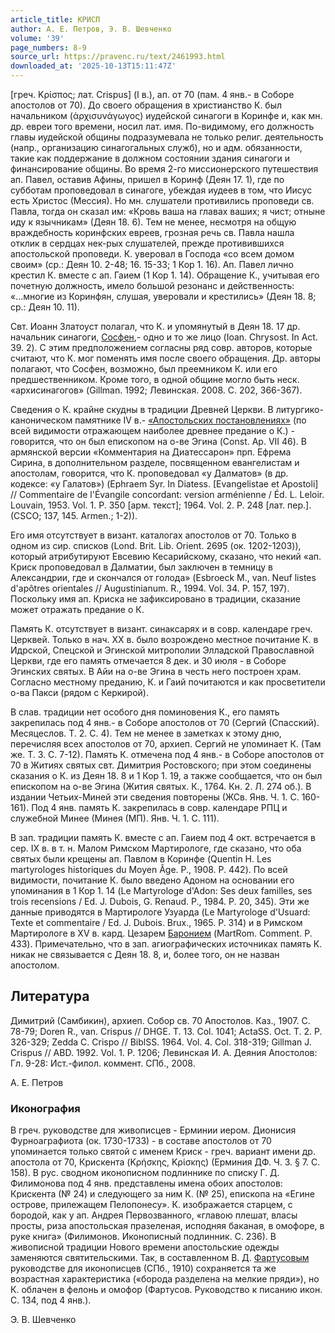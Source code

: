 ```yaml
---
article_title: КРИСП
author: А. Е. Петров, Э. В. Шевченко
volume: '39'
page_numbers: 8-9
source_url: https://pravenc.ru/text/2461993.html
downloaded_at: '2025-10-13T15:11:47Z'
---
```


[греч. Κρίσπος; лат. Crispus] (I в.), ап. от 70 (пам. 4 янв.- в Соборе апостолов от 70). До своего обращения в христианство К. был начальником (ἀρχισυνάγωγος) иудейской синагоги в Коринфе и, как мн. др. евреи того времени, носил лат. имя. По-видимому, его должность главы иудейской общины подразумевала не только религ. деятельность (напр., организацию синагогальных служб), но и адм. обязанности, такие как поддержание в должном состоянии здания синагоги и финансирование общины. Во время 2-го миссионерского путешествия ап. Павел, оставив Афины, пришел в Коринф (Деян 17. 1), где по субботам проповедовал в синагоге, убеждая иудеев в том, что Иисус есть Христос (Мессия). Но мн. слушатели противились проповеди св. Павла, тогда он сказал им: «Кровь ваша на главах ваших; я чист; отныне иду к язычникам» (Деян 18. 6). Тем не менее, несмотря на общую враждебность коринфских евреев, грозная речь св. Павла нашла отклик в сердцах нек-рых слушателей, прежде противившихся апостольской проповеди. К. уверовал в Господа «со всем домом своим» (ср.: Деян 10. 2-48; 16. 15-33; 1 Кор 1. 16). Ап. Павел лично крестил К. вместе с ап. Гаием (1 Кор 1. 14). Обращение К., учитывая его почетную должность, имело большой резонанс и действенность: «...многие из Коринфян, слушая, уверовали и крестились» (Деян 18. 8; ср.: Деян 10. 11).

Свт. Иоанн Златоуст полагал, что К. и упомянутый в Деян 18. 17 др. начальник синагоги, [Сосфен](https://pravenc.ru/text/Сосфен.html),- одно и то же лицо (Ioan. Chrysost. In Act. 39. 2). С этим предположением согласны ряд совр. авторов, которые считают, что К. мог поменять имя после своего обращения. Др. авторы полагают, что Сосфен, возможно, был преемником К. или его предшественником. Кроме того, в одной общине могло быть неск. «архисинагогов» (Gillman. 1992; Левинская. 2008. С. 202, 366-367).

Сведения о К. крайне скудны в традиции Древней Церкви. В литургико-каноническом памятнике IV в.- [«Апостольских постановлениях»](<https://pravenc.ru/text/ Апостольских постановлениях .html>) (по всей видимости отражающем наиболее древнее предание о К.) - говорится, что он был епископом на о-ве Эгина (Const. Ap. VII 46). В армянской версии «Комментария на Диатессарон» прп. Ефрема Сирина, в дополнительном разделе, посвященном евангелистам и апостолам, говорится, что К. проповедовал «у Далматов» (в др. кодексе: «у Галатов») (Ephraem Syr. In Diatess. [Evangelistae et Apostoli] // Commentaire de l'Évangile concordant: version arménienne / Éd. L. Leloir. Louvain, 1953. Vol. 1. P. 350 [арм. текст]; 1964. Vol. 2. P. 248 [лат. пер.]. (CSCO; 137, 145. Armen.; 1-2)).

Его имя отсутствует в визант. каталогах апостолов от 70. Только в одном из сир. списков (Lond. Brit. Lib. Orient. 2695 (ок. 1202-1203)), который атрибутируют Евсевию Кесарийскому, сказано, что некий «ап. Криск проповедовал в Далматии, был заключен в темницу в Александрии, где и скончался от голода» (Esbroeck M., van. Neuf listes d'apôtres orientales // Augustinianum. R., 1994. Vol. 34. P. 157, 197). Поскольку имя ап. Криска не зафиксировано в традиции, сказание может отражать предание о К.

Память К. отсутствует в визант. синаксарях и в совр. календаре греч. Церквей. Только в нач. ХХ в. было возрождено местное почитание К. в Идрской, Спецской и Эгинской митрополии Элладской Православной Церкви, где его память отмечается 8 дек. и 30 июля - в Соборе Эгинских святых. В Айи на о-ве Эгина в честь него построен храм. Согласно местному преданию, К. и Гаий почитаются и как просветители о-ва Пакси (рядом с Керкирой).

В слав. традиции нет особого дня поминовения К., его память закрепилась под 4 янв.- в Соборе апостолов от 70 (Сергий (Спасский). Месяцеслов. Т. 2. С. 4). Тем не менее в заметках к этому дню, перечисляя всех апостолов от 70, архиеп. Сергий не упоминает К. (Там же. Т. 3. С. 7-12). Память К. отмечена под 4 янв.- в Соборе апостолов от 70 в Житиях святых свт. Димитрия Ростовского; при этом соединены сказания о К. из Деян 18. 8 и 1 Кор 1. 19, а также сообщается, что он был епископом на о-ве Эгина (Жития святых. К., 1764. Кн. 2. Л. 274 об.). В издании Четьих-Миней эти сведения повторены (ЖСв. Янв. Ч. 1. С. 160-161). Под 4 янв. память К. закрепилась в совр. календаре РПЦ и служебной Минее (Минея (МП). Янв. Ч. 1. С. 111).

В зап. традиции память К. вместе с ап. Гаием под 4 окт. встречается в сер. IX в. в т. н. Малом Римском Мартирологе, где сказано, что оба святых были крещены ап. Павлом в Коринфе (Quentin H. Les martyrologes historiques du Moyen Âge. P., 1908. P. 442). По всей видимости, почитание К. было введено Адоном на основании его упоминания в 1 Кор 1. 14 (Le Martyrologe d'Adon: Ses deux familles, ses trois recensions / Ed. J. Dubois, G. Renaud. P., 1984. P. 20, 345). Эти же данные приводятся в Мартирологе Узуарда (Le Martyrologe d'Usuard: Texte et commentaire / Ed. J. Dubois. Brux., 1965. P. 314) и в Римском Мартирологе в XV в. кард. Цезарем [Баронием](https://pravenc.ru/text/Баронием.html) (MartRom. Comment. P. 433). Примечательно, что в зап. агиографических источниках память К. никак не связывается с Деян 18. 8, и, более того, он не назван апостолом.

## Литература

Димитрий (Самбикин), архиеп. Собор св. 70 Апостолов. Каз., 1907. C. 78-79; Doren R., van. Crispus // DHGE. T. 13. Col. 1041; ActaSS. Oct. T. 2. P. 326-329; Zedda C. Crispo // BiblSS. 1964. Vol. 4. Col. 318-319; Gillman J. Crispus // ABD. 1992. Vol. 1. P. 1206; Левинская И. А. Деяния Апостолов: Гл. 9-28: Ист.-филол. коммент. СПб., 2008.

А. Е. Петров 

### Иконография

В греч. руководстве для живописцев - Ерминии иером. Дионисия Фурноаграфиота (ок. 1730-1733) - в составе апостолов от 70 упоминается только святой с именем Криск - греч. вариант имени др. апостола от 70, Крискента (Κρήσκης, Κρίσκης) (Ерминия ДФ. Ч. 3. § 7. С. 158). В рус. сводном иконописном подлиннике по списку Г. Д. Филимонова под 4 янв. представлены имена обоих апостолов: Крискента (№ 24) и следующего за ним К. (№ 25), епископа на «Егине острове, прилежащем Пелопонесу». К. изображается старцем, с бородой, как у ап. Андрея Первозванного, «главою плешат, власы просты, риза апостольская празеленая, исподняя баканая, в омофоре, в руке книга» (Филимонов. Иконописный подлинник. С. 236). В живописной традиции Нового времени апостольские одежды заменяются святительскими. Так, в составленном В. Д. [Фартусовым](https://pravenc.ru/text/Фартусовым.html) руководстве для иконописцев (СПб., 1910) сохраняется та же возрастная характеристика («борода разделена на мелкие пряди»), но К. облачен в фелонь и омофор (Фартусов. Руководство к писанию икон. С. 134, под 4 янв.).

Э. В. Шевченко
